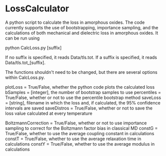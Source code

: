 # LossCalculator

A python script to calculate the loss in amorphous oxides.  The code currently supports the use of bootstrapping, importance sampling, 
and the calculations of both mechanical and dielectric loss in amorphous oxides.  It can be run using

python CalcLoss.py [suffix]

If no suffix is specified, it reads Data/tls.tot.  If a suffix is specified, it reads Data/tls.tot_[suffix].

The functions shouldn't need to be changed, but there are several options within CalcLoss.py.

plotLoss = True/False, whether the python code plots the calculated loss
bSamples = [integer], the number of bootstrap samples to use
percentiles = True/False, whether or not to use the percentile bootstrap method
saveLoss = [string], filename in which the loss and, if calculated, the 95% confidence intervals are saved
saveDistros = True/False, whether or not to save the loss value calculated at every temperature

BoltzmannCorrection = True/False, whether or not to use importance sampling to correct for the Boltzmann factor bias in classical MD
constG = True/False, whether to use the average coupling constant in calculations
constT = True/False, whether to use the average relaxation time in calculations
constY = True/False, whether to use the average modulus in calculations
